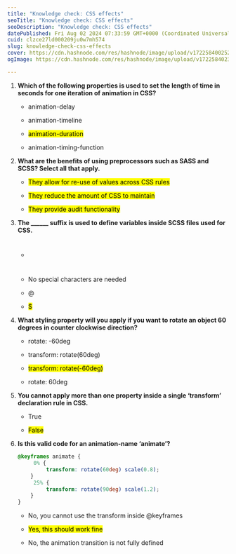 ```yaml
---
title: "Knowledge check: CSS effects"
seoTitle: "Knowledge check: CSS effects"
seoDescription: "Knowledge check: CSS effects"
datePublished: Fri Aug 02 2024 07:33:59 GMT+0000 (Coordinated Universal Time)
cuid: clzce27ld000209ju0w7mh574
slug: knowledge-check-css-effects
cover: https://cdn.hashnode.com/res/hashnode/image/upload/v1722584002526/1d8a6dbf-cffe-45f7-9fd9-d35d62427b5f.png
ogImage: https://cdn.hashnode.com/res/hashnode/image/upload/v1722584023403/e6e9dd0d-824c-413c-aeb1-9915f573f5a0.png

---
```


1. **Which of the following properties is used to set the length of time in seconds for one iteration of animation in CSS?**
    
    * animation-delay
        
    * animation-timeline
        
    * <mark>animation-duration</mark>
        
    * animation-timing-function
        
2. **What are the benefits of using preprocessors such as SASS and SCSS? Select all that apply.**
    
    * <mark>They allow for re-use of values across CSS rules</mark>
        
    * <mark>They reduce the amount of CSS to maintain</mark>
        
    * <mark>They provide audit functionality</mark>
        
3. **The \_\_\_\_\_\_ suffix is used to define variables inside SCSS files used for CSS.**
    
    * #
        
    * No special characters are needed
        
    * @
        
    * <mark>$</mark>
        
4. **What styling property will you apply if you want to rotate an object 60 degrees in counter clockwise direction?**
    
    * rotate: -60deg
        
    * transform: rotate(60deg)
        
    * <mark>transform: rotate(-60deg)</mark>
        
    * rotate: 60deg
        
5. **You cannot apply more than one property inside a single ‘transform’ declaration rule in CSS.**
    
    * True
        
    * <mark>False</mark>
        
6. **Is this valid code for an animation-name ‘animate’?**
    
    ```css
    @keyframes animate {
         0% {
             transform: rotate(60deg) scale(0.8);
        }
         25% {
             transform: rotate(90deg) scale(1.2);
        }
    }
    ```
    
    * No, you cannot use the transform inside @keyframes
        
    * <mark>Yes, this should work fine</mark>
        
    * No, the animation transition is not fully defined